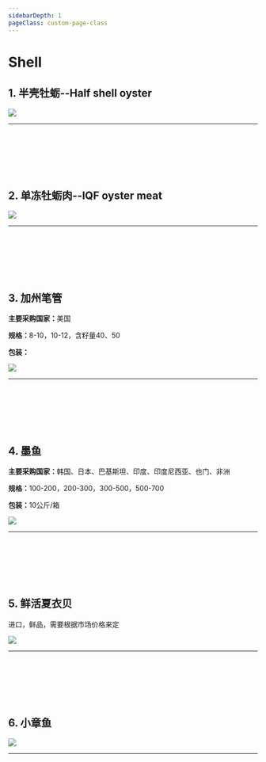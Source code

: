 ```yaml
---
sidebarDepth: 1
pageClass: custom-page-class
---
```


# Shell

## 1. 半壳牡蛎--Half shell oyster
<div class="imgb" >
 <img  src="https://yuhuawebsite.oss-cn-hongkong.aliyuncs.com/P-S-1.%E5%8D%8A%E5%A3%B3%E7%89%A1%E8%9B%8E--Half%20shell%20oyster.jpg">
</div>
<hr>
<br>
<br>
<br>
<br>
<br>

## 2. 单冻牡蛎肉--IQF oyster meat
<div class="imgb" >
 <img  src="https://yuhuawebsite.oss-cn-hongkong.aliyuncs.com/P-S-2.%E5%8D%95%E5%86%BB%E7%89%A1%E8%9B%8E%E8%82%89--IQF%20oyster%20meat.jpg">
</div>
<hr>
<br>
<br>
<br>
<br>
<br>

## 3. 加州笔管
<p><strong>主要采购国家：</strong>美国</p>
<p><strong>规格：</strong>8-10，10-12，含籽量40、50</p>
<p><strong>包装：</strong></p>
<div class="imgb" >
 <img  src="https://yuhuawebsite.oss-cn-hongkong.aliyuncs.com/P-S-3.%E5%8A%A0%E5%B7%9E%E7%AC%94%E7%AE%A1--California%20squid%202.jpg">
</div>
<hr>
<br>
<br>
<br>
<br>
<br>

## 4. 墨鱼
<p><strong>主要采购国家：</strong>韩国、日本、巴基斯坦、印度、印度尼西亚、也门、非洲</p>
<p><strong>规格：</strong>100-200，200-300，300-500，500-700</p>
<p><strong>包装：</strong>10公斤/箱</p>
<div class="imgb" >
 <img  src="https://yuhuawebsite.oss-cn-hongkong.aliyuncs.com/P-S-4.%E5%A2%A8%E9%B1%BC--Cuttle%20fish.jpg">
</div>
<hr>
<br>
<br>
<br>
<br>
<br>

## 5. 鲜活夏衣贝
进口，鲜品，需要根据市场价格来定
<div class="imgb" >
 <img  src="https://yuhuawebsite.oss-cn-hongkong.aliyuncs.com/P-S-5.%E9%B2%9C%E6%B4%BB%E5%A4%8F%E8%A1%A3%E8%B4%9D--Fresh%20Scallop.jpg">
</div>
<hr>
<br>
<br>
<br>
<br>
<br>

## 6. 小章鱼
<div class="imgb" >
 <img  src="https://yuhuawebsite.oss-cn-hongkong.aliyuncs.com/P-S-6.%E5%B0%8F%E7%AB%A0%E9%B1%BC--Baby%20octopus.jpg">
</div>
<hr>
<br>
<br>
<br>
<br>
<br>


